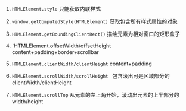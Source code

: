 1. `HTMLElement.style`
	只能获取内联样式
2. `window.getComputedStyle(HTMLElement)`
	获取包含所有样式属性的对象

3. `HTMLElement.getBoundingClientRect()`
	描绘元素为相对窗口的矩形盒子

4. `HTMLElement.offsetWidth/offsetHeight 
	content+padding+border+scrollbar

5. `HTMLElement.clientWidth/clientHeight` 
	content+padding

6. `HTMLElement.scrollWidth/scrollHeight `
	包含滚出可是区域部分的clientWidth/clientHeight

7. `HTMLElement.scrollTop`
	从元素的左上角开始，滚动出元素的上半部分的 width/height